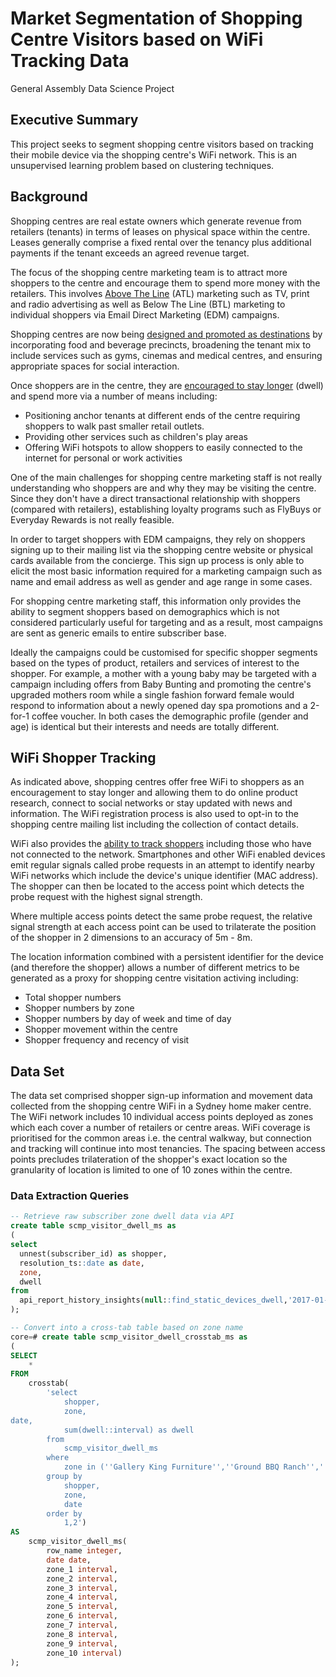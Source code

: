 # Market Segmentation of Shopping Centre Visitors based on WiFi Tracking Data
General Assembly Data Science Project

## Executive Summary

This project seeks to segment shopping centre visitors based on tracking their mobile device via the shopping centre's WiFi network. This is an unsupervised learning problem based on clustering techniques.

## Background

Shopping centres are real estate owners which generate revenue from retailers (tenants) in terms of leases on physical space within the centre. Leases generally comprise a fixed rental over the tenancy plus additional payments if the tenant exceeds an agreed revenue target. 

The focus of the shopping centre marketing team is to attract more shoppers to the centre and encourage them to spend more money with the retailers. This involves [Above The Line](https://www.feedough.com/atl-btl-ttl-marketing/) (ATL) marketing such as TV, print and radio advertising as well as Below The Line (BTL) marketing to individual shoppers via Email Direct Marketing (EDM) campaigns.

Shopping centres are now being [designed and promoted as destinations](http://communicationscollective.com.au/seven-ways-to-create-a-destination-shopping-centre-development/) by incorporating food and beverage precincts, broadening the tenant mix to include services such as gyms, cinemas and medical centres, and ensuring appropriate spaces for social interaction.

Once shoppers are in the centre, they are [encouraged to stay longer](https://www.choice.com.au/shopping/everyday-shopping/shopping-centres/articles/shopping-centre-design) (dwell) and spend more via a number of means including:
- Positioning anchor tenants at different ends of the centre requiring shoppers to walk past smaller retail outlets.
- Providing other services such as children's play areas
- Offering WiFi hotspots to allow shoppers to easily connected to the internet for personal or work activities

One of the main challenges for shopping centre marketing staff is not really understanding who shoppers are and why they may be visiting the centre. Since they don't have a direct transactional relationship with shoppers (compared with retailers), establishing loyalty programs such as FlyBuys or Everyday Rewards is not really feasible. 

In order to target shoppers with EDM campaigns, they rely on shoppers signing up to their mailing list via the shopping centre website or physical cards available from the concierge. This sign up process is only able to elicit the most basic information required for a marketing campaign such as name and email address as well as gender and age range in some cases. 

For shopping centre marketing staff, this information only provides the ability to segment shoppers based on demographics which is not considered particularly useful for targeting and as a result, most campaigns are sent as generic emails to entire subscriber base.

Ideally the campaigns could be customised for specific shopper segments based on the types of product, retailers and services of interest to the shopper. For example, a mother with a young baby may be targeted with a campaign including offers from Baby Bunting and promoting the centre's upgraded mothers room while a single fashion forward female would respond to information about a newly opened day spa promotions and a 2-for-1 coffee voucher. In both cases the demographic profile (gender and age) is identical but their interests and needs are totally different.

## WiFi Shopper Tracking

As indicated above, shopping centres offer free WiFi to shoppers as an encouragement to stay longer and allowing them to do online product research, connect to social networks or stay updated with news and information. The WiFi registration process is also used to opt-in to the shopping centre mailing list including the collection of contact details.

WiFi also provides the [ability to track shoppers](http://bgr.com/2014/02/19/how-smartphone-wi-fi-tracking-works/) including those who have not connected to the network. Smartphones and other WiFi enabled devices emit regular signals called probe requests in an attempt to identify nearby WiFi networks which include the device's unique identifier (MAC address). The shopper can then be located to the access point which detects the probe request with the highest signal strength.

Where multiple access points detect the same probe request, the relative signal strength at each access point can be used to trilaterate the position of the shopper in 2 dimensions to an accuracy of 5m - 8m.

The location information combined with a persistent identifier for the device (and therefore the shopper) allows a number of different metrics to be generated as a proxy for shopping centre visitation activing including:
- Total shopper numbers
- Shopper numbers by zone
- Shopper numbers by day of week and time of day
- Shopper movement within the centre
- Shopper frequency and recency of visit 

## Data Set

The data set comprised shopper sign-up information and movement data collected from the shopping centre WiFi in a Sydney home maker centre. The WiFi network includes 10 individual access points deployed as zones which each cover a number of retailers or centre areas. WiFi coverage is prioritised for the common areas i.e. the central walkway, but connection and tracking will continue into most tenancies. The spacing between access points precludes trilateration of the shopper's exact location so the granularity of location is limited to one of 10 zones within the centre.

### Data Extraction Queries
```SQL
-- Retrieve raw subscriber zone dwell data via API
create table scmp_visitor_dwell_ms as 
(
select 
  unnest(subscriber_id) as shopper,
  resolution_ts::date as date,
  zone,
  dwell 
from 
  api_report_history_insights(null::find_static_devices_dwell,'2017-01-01','2017-06-29','2000-01-01','2000-01-01','find static devices dwell','scmp','All','All','All','All','All','All','All','All','where 1=1','All','where 1=1')
);

-- Convert into a cross-tab table based on zone name
core=# create table scmp_visitor_dwell_crosstab_ms as
(
SELECT
    *
FROM
    crosstab(
        'select
            shopper,
            zone,
date,
            sum(dwell::interval) as dwell
        from
            scmp_visitor_dwell_ms
        where
            zone in (''Gallery King Furniture'',''Ground BBQ Ranch'',''Ground Dish Kiosk'',''Ground Freedom'',''Level 1 Dare Gallery'',''Level 1 JB HiFi'',''Level 1 Nick Scali'',''Level 2 Harvey Norman'',''Lower Ground Baby Bunting'',''Lower Ground Escalators'')
        group by
            shopper,
            zone,
            date
        order by
            1,2')
AS
    scmp_visitor_dwell_ms(
        row_name integer,
        date date,
        zone_1 interval,
        zone_2 interval,
        zone_3 interval,
        zone_4 interval,
        zone_5 interval,
        zone_6 interval,
        zone_7 interval,
        zone_8 interval,
        zone_9 interval,
        zone_10 interval)
);
```
